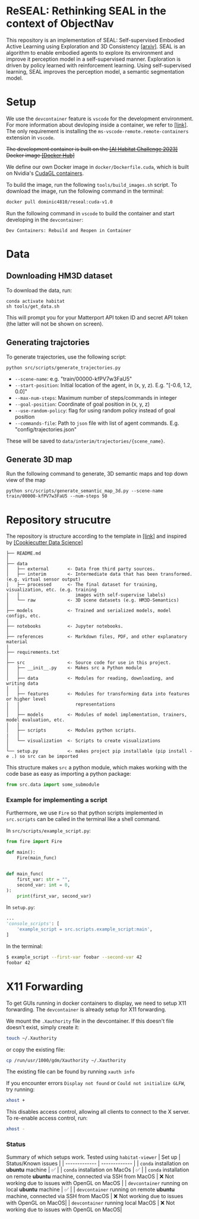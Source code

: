 # ReSEAL: Rethinking SEAL in the context of ObjectNav
This repository is an implementation of SEAL: Self-supervised Embodied Active Learning using Exploration and 3D Consistency [[arxiv]](https://arxiv.org/abs/2112.01001).
SEAL is an algorithm to enable embodied agents to explore its environment and improve it perception model in a self-supervised manner.
Exploration is driven by policy learned with reinforcement learning.
Using self-supervised learning, SEAL improves the perception model, a semantic segmentation model.

# Setup
We use the `devcontainer` feature is `vscode` for the development environment.
For more information about devloping inside a container, we refer to [[link]](https://code.visualstudio.com/docs/devcontainers/containers#_create-a-devcontainerjson-file).
The only requirement is installing the `ms-vscode-remote.remote-containers` extension in `vscode`.

~~The development container is built on the [[AI Habitat Challenge 2023]](https://aihabitat.org/challenge/2023/) Docker image [[Docker Hub]](https://aihabitat.org/challenge/2023/)~~

We define our own Docker image in `docker/Dockerfile.cuda`, which is built on Nvidia's [CudaGL containers](https://catalog.ngc.nvidia.com/orgs/nvidia/containers/cudagl).

To build the image, run the following `tools/build_images.sh` script.
To download the image, run the following command in the terminal:
```bash
docker pull dominic4810/reseal:cuda-v1.0
```

Run the following command in `vscode` to build the container and start developing in the `devcontainer`:
```
Dev Containers: Rebuild and Reopen in Container
```
# Data
## Downloading HM3D dataset
To download the data, run:
```
conda activate habitat
sh tools/get_data.sh
```
This will prompt you for your Matterport API token ID and secret API token (the latter will not be shown on screen).

## Generating trajctories
To generate trajectories, use the following script:
```
python src/scripts/generate_trajectories.py
```
* `--scene-name`: e.g. "train/00000-kfPV7w3FaU5"
* `--start-position`: Initial location of the agent, in (x, y, z). E.g. "[-0.6, 1.2, 0.0]"
* `--max-num-steps`: Maximum number of steps/commands in integer
* `--goal-position`: Coordinate of goal position in (x, y, z)
* `--use-random-policy`: flag for using random policy instead of goal position
* `--commands-file`: Path to `json` file with list of agent commands. E.g. "config/trajectories.json"

These will be saved to `data/interim/trajectories/{scene_name}`.

## Generate 3D map
Run the following command to generate, 3D semantic maps and top down view of the map
```
python src/scripts/generate_semantic_map_3d.py --scene-name train/00000-kfPV7w3FaU5 --num-steps 50
```
# Repository strucutre
The repository is structure according to the template in [[link]](https://towardsdatascience.com/structuring-machine-learning-projects-be473775a1b6) and inspired by [[Cookiecutter Data Science]](https://drivendata.github.io/cookiecutter-data-science/)

```
├── README.md          
│
├── data
│   ├── external       <- Data from third party sources.
│   ├── interim        <- Intermediate data that has been transformed. (e.g. virtual sensor output)
│   ├── processed      <- The final dataset for training, visualization, etc. (e.g. training
│   │                     images with self-supervise labels)
│   └── raw            <- 3D scene datasets (e.g. HM3D-Semantics)
│
├── models             <- Trained and serialized models, model configs, etc.
│
├── notebooks          <- Jupyter notebooks.
│
├── references         <- Markdown files, PDF, and other explanatory material
│
├── requirements.txt
│
├── src                <- Source code for use in this project.
│   ├── __init__.py    <- Makes src a Python module
│   │
│   ├── data           <- Modules for reading, downloading, and writing data
│   │
│   ├── features       <- Modules for transforming data into features or higher level
│   │                     representations
│   │
│   ├── models         <- Modules of model implementation, trainers, model evaluation, etc.
│   │
│   ├── scripts        <- Modules python scripts.
|   │
│   └── visualization  <- Scripts to create visualizations
│
└── setup.py           <- makes project pip installable (pip install -e .) so src can be imported
```

This structure makes `src` a python module, which makes working with the code base as easy as importing a python package:

```python
from src.data import some_submodule
```
### Example for implementing a script
Furthermore, we use `Fire` so that python scripts implemented in `src.scripts` can be called in the terminal like a shell command.

In `src/scripts/example_script.py`:
```python
from fire import Fire

def main():
    Fire(main_func)


def main_func(
    first_var: str = "",
    second_var: int = 0,
):
    print(first_var, second_var)
```

In `setup.py`:
```python
...
'console_scripts': [
    'example_script = src.scripts.example_script:main',
]
```

In the terminal:
```bash
$ example_script --first-var foobar --second-var 42
foobar 42
```

# X11 Forwarding
To get GUIs running in docker containers to display, we need to setup X11 forwarding.
The `devcontainer` is already setup for X11 forwarding.

We mount the `.Xauthority` file in the devcontainer.
If this doesn't file doesn't exist, simply create it:
```bash
touch ~/.Xauthority
```
or copy the existing file:
```bash
cp /run/usr/1000/gdm/Xauthority ~/.Xauthority
```
The existing file can be found by running `xauth info`

If you encounter errors `Display not found` or `Could not initialize GLFW`, try running:
```bash
xhost +
````
This disables access control, allowing all clients to connect to the X server. To re-enable access control, run:
```bash
xhost -
```

### Status
Summary of which setups work. Tested using `habitat-viewer`
| Set up        | Status/Known issues   |
| ------------- | -------------         |
| `conda` installation on **ubuntu** machine | :white_check_mark:   |
| `conda` installation on MacOs | :white_check_mark: |
| `conda` installation on remote **ubuntu** machine, connected via SSH from MacOS | :x: Not working due to issues with OpenGL on MacOS  |
| `devcontainer` running on local **ubuntu** machine  | :white_check_mark:      |
| `devcontainer` running on remote **ubuntu** machine, connected via SSH from MacOS  | :x: Not working due to issues with OpenGL on MacOS|
| `devcontainer` running local MacOS  | :x: Not working due to issues with OpenGL on MacOS|
